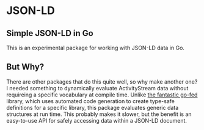 # JSON-LD

## Simple JSON-LD in Go

This is an experimental package for working with JSON-LD data in Go.  

## But Why?

There are other packages that do this quite well, so why make another one?  I needed something to dynamically evaluate ActivityStream data without requireing a specific vocabulary at compile time.  Unlike [the fantastic go-fed](https://go-fed.org) library, which uses automated code generation to create type-safe definitions for a specific library, this package evaluates generic data structures at run time.  This probably makes it slower, but the benefit is an easy-to-use API for safely accessing data within a JSON-LD document.
